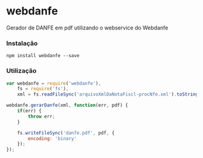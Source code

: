 # webdanfe
Gerador de DANFE em pdf utilizando o webservice do Webdanfe

### Instalação

`npm install webdanfe --save`

### Utilização

```javascript
var webdanfe = require('webdanfe'),
    fs = require('fs'),
    xml = fs.readFileSync('arquivoXmlDaNotaFiscl-procNfe.xml').toString();

webdanfe.gerarDanfe(xml, function(err, pdf) {
    if(err) {
        throw err;
    }

    fs.writeFileSync('danfe.pdf', pdf, {
        encoding: 'binary'
    });
});
```
